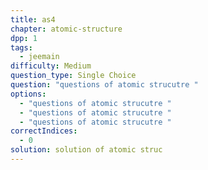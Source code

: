 ```yaml
---
title: as4
chapter: atomic-structure
dpp: 1
tags:
  - jeemain
difficulty: Medium
question_type: Single Choice
question: "questions of atomic strucutre "
options:
  - "questions of atomic strucutre "
  - "questions of atomic strucutre "
  - "questions of atomic strucutre "
correctIndices:
  - 0
solution: solution of atomic struc
---
```

